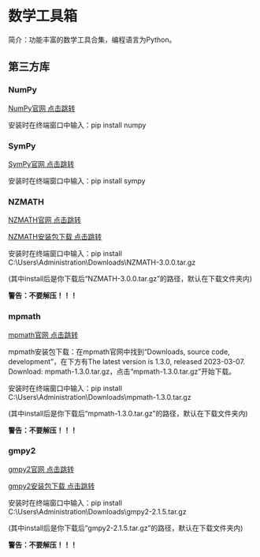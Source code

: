 # 数学工具箱

简介：功能丰富的数学工具合集，编程语言为Python。

## 第三方库

### NumPy

[NumPy官网 点击跳转](https://numpy.org)

安装时在终端窗口中输入：pip install numpy

### SymPy

[SymPy官网 点击跳转](https://www.sympy.org)

安装时在终端窗口中输入：pip install sympy

### NZMATH

[NZMATH官网 点击跳转](https://nzmath.sourceforge.io)

[NZMATH安装包下载 点击跳转](https://sourceforge.net/projects/nzmath/files/)

安装时在终端窗口中输入：pip install C:\Users\Administration\Downloads\NZMATH-3.0.0.tar.gz

(其中install后是你下载后“NZMATH-3.0.0.tar.gz”的路径，默认在下载文件夹内)

**警告：不要解压！！！**

### mpmath

[mpmath官网 点击跳转](https://www.mpmath.org)

mpmath安装包下载：在mpmath官网中找到“Downloads, source code, development”，在下方有The latest version is 1.3.0, released 2023-03-07. Download: mpmath-1.3.0.tar.gz，点击“mpmath-1.3.0.tar.gz”开始下载。

安装时在终端窗口中输入：pip install C:\Users\Administration\Downloads\mpmath-1.3.0.tar.gz

(其中install后是你下载后“mpmath-1.3.0.tar.gz”的路径，默认在下载文件夹内)

**警告：不要解压！！！**

### gmpy2
[gmpy2官网 点击跳转](https://gmpy2.readthedocs.io/en/latest/)

[gmpy2安装包下载 点击跳转](https://pypi.org/project/gmpy2/#files)

安装时在终端窗口中输入：pip install C:\Users\Administration\Downloads\gmpy2-2.1.5.tar.gz

(其中install后是你下载后“gmpy2-2.1.5.tar.gz”的路径，默认在下载文件夹内)

**警告：不要解压！！！**
